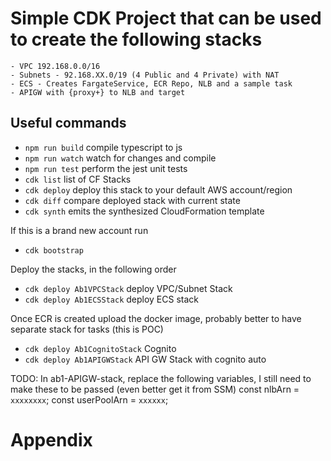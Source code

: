 # Simple CDK Project that can be used to create the following stacks
    - VPC 192.168.0.0/16
    - Subnets - 92.168.XX.0/19 (4 Public and 4 Private) with NAT
    - ECS - Creates FargateService, ECR Repo, NLB and a sample task
    - APIGW with {proxy+} to NLB and target

## Useful commands

* `npm run build`   compile typescript to js
* `npm run watch`   watch for changes and compile
* `npm run test`    perform the jest unit tests
* `cdk list`        list of CF Stacks
* `cdk deploy`      deploy this stack to your default AWS account/region
* `cdk diff`        compare deployed stack with current state
* `cdk synth`       emits the synthesized CloudFormation template



If this is a brand new account run
* `cdk bootstrap`

Deploy the stacks, in the following order
* `cdk deploy Ab1VPCStack`      deploy VPC/Subnet Stack
* `cdk deploy Ab1ECSStack`      deploy ECS stack

Once ECR is created upload the docker image, probably better to have separate stack for tasks (this is POC)

* `cdk deploy Ab1CognitoStack`  Cognito
* `cdk deploy Ab1APIGWStack`    API GW Stack with cognito auto

TODO: In ab1-APIGW-stack, replace the following variables, I still need to make these to be passed (even better get it from SSM)
const nlbArn = `xxxxxxxx`;
const userPoolArn = `xxxxxx`;

Appendix
========

